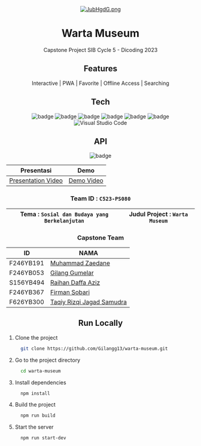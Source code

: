 <div align="center">
  
  <a href="https://freeimage.host/id"><img src="https://iili.io/JubHgdG.png" alt="JubHgdG.png" border="0"></a>
  
# Warta Museum 

Capstone Project SIB Cycle 5 - Dicoding 2023
  
## Features

 Interactive | PWA | Favorite | Offline Access | Searching

  
## Tech

![badge](https://img.shields.io/badge/Node.js-43853D?style=for-the-badge&logo=node.js&logoColor=white)
![badge](https://img.shields.io/badge/JavaScript-F7DF1E?style=for-the-badge&logo=javascript&logoColor=black)
![badge](https://img.shields.io/badge/HTML5-E34F26?style=for-the-badge&logo=html5&logoColor=white)
![badge](https://img.shields.io/badge/CSS3-1572B6?style=for-the-badge&logo=css3&logoColor=white)
![badge](https://img.shields.io/badge/Bootstrap-563D7C?style=for-the-badge&logo=bootstrap&logoColor=white)
![badge](https://img.shields.io/badge/eslint-3A33D1?style=for-the-badge&logo=eslint&logoColor=white)
![Visual Studio Code](https://img.shields.io/badge/Visual%20Studio%20Code-0078d7.svg?style=for-the-badge&logo=visual-studio-code&logoColor=white)

  
## API
![badge](https://img.shields.io/badge/Express.js-404D59?style=for-the-badge)


  | Presentasi | Demo |
  ----------|---------
 [Presentation Video](https://youtu.be/SAoMJBDLYxs) | [Demo Video](https://youtu.be/QguTzavEbrw) 

  
 ### Team ID : `C523-PS080`
| Tema : `Sosial dan Budaya yang Berkelanjutan`  |  Judul Project : `Warta Museum` |
 ----------------------------- |----------------------------------- 
 ### Capstone Team
 | ID | NAMA |
  ----------------|------------------
  F246YB191 | [Muhammad Zaedane](https://github.com/kerandamonyet)
  F246YB053 | [Gilang Gumelar](https://github.com/Gilangg13)
  S156YB494 | [Raihan Daffa Aziz](https://github.com/raihanndaffaa)
  F246YB367 | [Firman Sobari](https://github.com/FirmanSobari)
  F626YB300 | [Taqiy Rizqi Jagad Samudra](https://github.com/Taq1yRizqi)

## Run Locally
<div align="left">
  
1. Clone the project
    ```bash
      git clone https://github.com/Gilangg13/warta-museum.git
    ```

2. Go to the project directory
    ```bash
      cd warta-museum
    ```

3. Install dependencies
    ```bash
      npm install
    ```

4. Build the project 
    ```bash
      npm run build
    ```

5. Start the server
    ```bash
      npm run start-dev
    ```
    </div>
</div>
  
  
